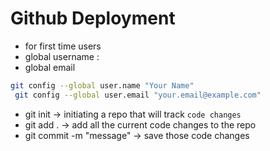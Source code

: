 # Github Deployment
* for first time users
 * global username  : 
 * global email 
 ```bash
 git config --global user.name "Your Name" 
  git config --global user.email "your.email@example.com"
```
* git init ->  initiating a repo that will track `code changes`
* git add . -> add all the current code changes to the repo
* git commit -m "message" -> save those code changes


